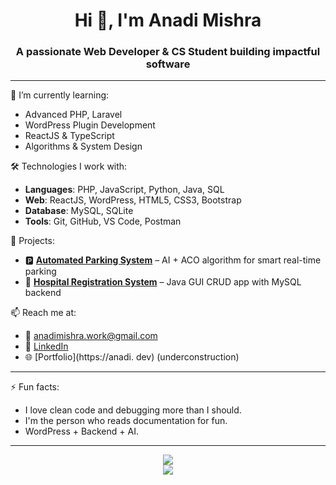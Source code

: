 <h1 align="center">Hi 👋, I'm Anadi Mishra</h1>
<h3 align="center">A passionate Web Developer & CS Student building impactful software</h3>

---

🌱 I’m currently learning:
- Advanced PHP, Laravel
- WordPress Plugin Development
- ReactJS & TypeScript
- Algorithms & System Design

🛠 Technologies I work with:
- **Languages**: PHP, JavaScript, Python, Java, SQL
- **Web**: ReactJS, WordPress, HTML5, CSS3, Bootstrap
- **Database**: MySQL, SQLite
- **Tools**: Git, GitHub, VS Code, Postman

🚀 Projects:
- 🅿️ **[Automated Parking System](https://github.com/Anadi99/automated-parking-system)** – AI + ACO algorithm for smart real-time parking
- 🏥 **[Hospital Registration System](https://github.com/Anadi99/hospital-registration-system)** – Java GUI CRUD app with MySQL backend

📫 Reach me at:
- 📧 anadimishra.work@gmail.com
- 💼 [LinkedIn](https://www.linkedin.com/in/anadi-mishra-168887271/)
- 🌐 [Portfolio](https://anadi.  dev) (underconstruction)

---

⚡ Fun facts:
- I love clean code and debugging more than I should.
- I'm the person who reads documentation for fun.
- WordPress + Backend + AI.

---


<p align="center">
  <img src="https://github-readme-stats.vercel.app/api/top-langs/?username=Anadi99&layout=compact&theme=react" />
  <br/>
  <img src="https://github-profile-trophy.vercel.app/?username=Anadi99&theme=onedark&margin-w=15&no-bg=true&row=2&column=4" />
</p>

<!-- Replace 'ryo-ma' with your actual username 'Anadi99' if you want to show your real stats -->


